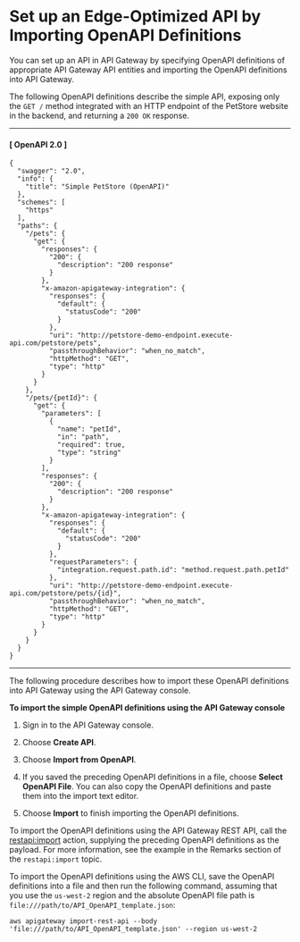 # Set up an Edge\-Optimized API by Importing OpenAPI Definitions<a name="create-api-using-swagger"></a>

You can set up an API in API Gateway by specifying OpenAPI definitions of appropriate API Gateway API entities and importing the OpenAPI definitions into API Gateway\.

The following OpenAPI definitions describe the simple API, exposing only the `GET /` method integrated with an HTTP endpoint of the PetStore website in the backend, and returning a `200 OK` response\.

------
#### [ OpenAPI 2\.0 ]

```
{
  "swagger": "2.0",
  "info": {
    "title": "Simple PetStore (OpenAPI)"
  },
  "schemes": [
    "https"
  ],
  "paths": {
    "/pets": {
      "get": {
        "responses": {
          "200": {
            "description": "200 response"
          }
        },
        "x-amazon-apigateway-integration": {
          "responses": {
            "default": {
              "statusCode": "200"
            }
          },
          "uri": "http://petstore-demo-endpoint.execute-api.com/petstore/pets",
          "passthroughBehavior": "when_no_match",
          "httpMethod": "GET",
          "type": "http"
        }
      }
    },
    "/pets/{petId}": {
      "get": {
        "parameters": [
          {
            "name": "petId",
            "in": "path",
            "required": true,
            "type": "string"
          }
        ],
        "responses": {
          "200": {
            "description": "200 response"
          }
        },
        "x-amazon-apigateway-integration": {
          "responses": {
            "default": {
              "statusCode": "200"
            }
          },
          "requestParameters": {
            "integration.request.path.id": "method.request.path.petId"
          },
          "uri": "http://petstore-demo-endpoint.execute-api.com/petstore/pets/{id}",
          "passthroughBehavior": "when_no_match",
          "httpMethod": "GET",
          "type": "http"
        }
      }
    }
  }
}
```

------

The following procedure describes how to import these OpenAPI definitions into API Gateway using the API Gateway console\.

**To import the simple OpenAPI definitions using the API Gateway console**

1. Sign in to the API Gateway console\.

1. Choose **Create API**\.

1. Choose **Import from OpenAPI**\.

1. If you saved the preceding OpenAPI definitions in a file, choose **Select OpenAPI File**\. You can also copy the OpenAPI definitions and paste them into the import text editor\.

1. Choose **Import** to finish importing the OpenAPI definitions\.

To import the OpenAPI definitions using the API Gateway REST API, call the [restapi:import](https://docs.aws.amazon.com/apigateway/api-reference/link-relation/restapi-import/) action, supplying the preceding OpenAPI definitions as the payload\. For more information, see the example in the Remarks section of the `restapi:import` topic\. 

To import the OpenAPI definitions using the AWS CLI, save the OpenAPI definitions into a file and then run the following command, assuming that you use the `us-west-2` region and the absolute OpenAPI file path is `file:///path/to/API_OpenAPI_template.json`:

```
aws apigateway import-rest-api --body 'file:///path/to/API_OpenAPI_template.json' --region us-west-2
```